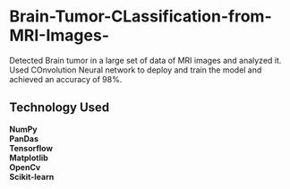 # Brain-Tumor-CLassification-from-MRI-Images-

Detected Brain tumor in a large set of data of MRI images and analyzed it. Used COnvolution Neural network to deploy and train the model and achieved an accuracy of 98%.

## Technology Used

**NumPy** <br>
**PanDas** <br>
**Tensorflow** <br>
**Matplotlib** <br>
**OpenCv** <br>
**Scikit-learn**
